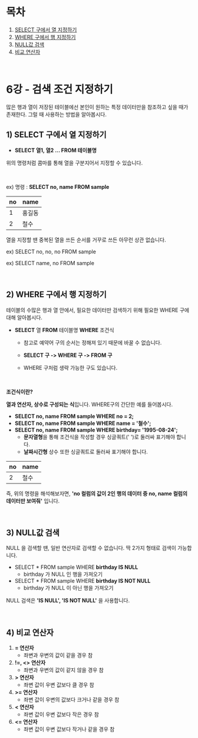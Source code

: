 # 목차

1. [SELECT 구에서 열 지정하기](#1-select-구에서-열-지정하기) <br/>
2. [WHERE 구에서 행 지정하기](#2-where-구에서-행-지정하기) <br/>
3. [NULL값 검색](#3-null값-검색) <br/>
4. [비교 연산자](#4-비교-연산자) <br/>

<br/>

# 6강 - 검색 조건 지정하기

많은 행과 열이 저장된 테이블에선 본인이 원하는 특정 데이터만을 참조하고 싶을 때가 존재한다. 그럴 때 사용하는 방법을 알아봅시다.

## 1) SELECT 구에서 열 지정하기

- **SELECT 열1, 열2 ... FROM 테이블명**

위의 명령처럼 콤마를 통해 열을 구분지어서 지정할 수 있습니다.

<br/>

ex) 명령 : **SELECT no, name FROM sample**

| no   | name   |
| ---- | ------ |
| 1    | 홍길동 |
| 2    | 철수   |

열을 지정할 땐 중복된 열을 쓰든 순서를 거꾸로 쓰든 아무런 상관 없습니다.

ex) SELECT no, no, no FROM sample

ex) SELECT name, no FROM sample

<br/>

## 2) WHERE 구에서 행 지정하기

테이블의 수많은 행과 열 안에서, 필요한 데이터만 검색하기 위해 필요한 WHERE 구에 대해 알아봅시다.

- **SELECT** 열 **FROM** 테이블명 **WHERE** 조건식

  - 참고로 예약어 구의 순서는 정해져 있기 때문에 바꿀 수 없습니다.

  - **SELECT 구 -> WHERE 구 -> FROM 구**

  - WHERE 구처럼 생략 가능한 구도 있습니다.

    <br/>

**조건식이란?**

**열과 연산자, 상수로 구성되는 식**입니다. WHERE구의 간단한 예를 들어봅시다.

- **SELECT no, name FROM sample WHERE no = 2;**
- **SELECT no, name FROM sample WHERE name = '철수';**
- **SELECT no, name FROM sample WHERE birthday= '1995-08-24';**
  - **문자열형**을 통해 조건식을 작성할 경우 싱글쿼트(' ')로 둘러싸 표기해야 합니다.
  - **날짜시간형** 상수 또한 싱글쿼트로 둘러싸 표기해야 합니다.

| no   | name |
| ---- | ---- |
| 2    | 철수 |

즉, 위의 명령을 해석해보자면, **'no 컬럼의 값이 2인 행의 데이터 중 no, name 컬럼의 데이터만 보여줘'** 입니다.

<br/>

## 3) NULL값 검색

NULL 을 검색할 땐, 일반 연산자로 검색할 수 없습니다. 딱 2가지 형태로 검색이 가능합니다.

- SELECT * FROM sample WHERE **birthday IS NULL**
  - birthday 가 NULL 인 행을 가져오기
- SELECT * FROM sample WHERE **birthday IS NOT NULL**
  - birthday 가 NULL 이 아닌 행을 가져오기

NULL 검색은 **'IS NULL', 'IS NOT NULL'** 을 사용합니다.

<br/>

## 4) 비교 연산자

1. **= 연산자**
   - 좌변과 우변의 값이 같을 경우 참
2. **!=, <> 연산자**
   - 좌변과 우변의 값이 같지 않을 경우 참
3. **\> 연산자**
   - 좌변 값이 우변 값보다 클 경우 참
4. **>= 연산자**
   - 좌변 값이 우변의 값보다 크거나 같을 경우 참
5. **< 연산자**
   - 좌변 값이 우변 값보다 작은 경우 참
6. **<= 연산자**
   - 좌변 값이 우변 값보다 작거나 같을 경우 참